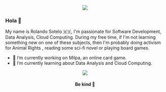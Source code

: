 <p align="center">
<a href="https://git.io/streak-stats">
  <img align="center" src="https://github-readme-streak-stats.herokuapp.com?user=rsoteloa&theme=vue-dark&hide_border=true" />
</a>
</p>

### Hola 🦙

My name is Rolando Sotelo 🇲🇽, I'm passionate for Software Development, Data Analysis, Cloud Computing. During my free time, if I'm not learning something new on one of these subjects, then I'm probably doing activism for Animal Rights , reading some sci-fi novel or playing board games.

- 🔭 I’m currently working on Milpa, an online card game.
- 🌱 I’m currently learning about Data Analysis and Cloud Computing.

<p align="center">
<a href="https://github.com/anuraghazra/github-readme-stats">
  <img align="center" src="https://github-readme-stats.vercel.app/api/top-langs/?username=rsoteloa&layout=compact" />
</a>
</p>

<h4 align="center"> Be kind 🦧 </h4>
